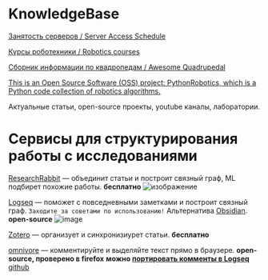 # KnowledgeBase

[Занятость серверов / Server Access Schedule](https://docs.google.com/spreadsheets/d/1SBA8zB3kSqXsiFGkHdfXhm5Cove7Vb4YDCJwm8NfDrE/edit#gid=0)

[Курсы роботехники / Robotics courses](https://github.com/Developer-Y/cs-video-courses#robotics)

[Сборник информации по квадропедам / Awesome Quadrupedal](https://github.com/curieuxjy/Awesome_Quadrupedal_Robots)

[This is an Open Source Software (OSS) project: PythonRobotics, which is a Python code collection of robotics algorithms.](https://atsushisakai.github.io/PythonRobotics/getting_started.html)

Актуальные статьи, open-source проекты, youtube каналы, лаборатории. 


# Сервисы для структурирования работы с исследованиями
[ResearchRabbit](https://www.researchrabbit.ai/) — объединит статьи и построит связный граф, ML подбирет похожие работы. **бесплатно**
![изображение](https://github.com/be2rlab/KnowledgeBase/assets/40656018/ac043fe0-4a4e-41ea-aa5b-b69b238324dc)

[Logseq](https://github.com/be2rlab/KnowledgeBase/wiki/Logseq) — поможет с повседневными заметками и построит связный граф. `Заходите за советами по использованию!`
Альтернатива [Obsidian](https://obsidian.md/). **open-source**
![image](https://github.com/be2rlab/KnowledgeBase/assets/65085868/ceacb202-1431-4cf4-a519-18a45b459c36)

[Zotero](https://www.zotero.org/) — организует и синхронизиурет статьи. **бесплатно**

[omnivore](https://omnivore.app) — комментируйте и выделяйте текст прямо в браузере. **open-source, проверено в firefox** **можно [портировать комменты в Logseq](https://briansunter.com/graph/#/page/omnivore-logseq-guide)** 
[github](https://github.com/omnivore-app/omnivore)
